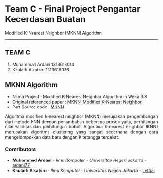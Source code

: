 # Team C - Final Project Pengantar Kecerdasan Buatan
Modified K-Nearest Neighbor (MKNN) Algorithm
- - - -

## TEAM C ##

  1. Muhammad Ardani 1313618014
  2. Khulaifi Alkatsiri 1313618036

## MKNN Algorithm ##
* Nama Project : Modified K-Nearest Neighbor Algorithm in Weka 3.8
* Original referenced paper : [MKNN: Modified K-Nearest Neighbor](root/MKNN)
* Part Source code : [MKNN]()

<p align="justify">
      Algoritma modified k-nearest neighbor (MKNN) merupakan pengembangan dari metode KNN dengan penambahan beberapa proses yaitu, perhitungan nilai validitas dan perhitungan bobot. Algoritma k-nearest neighbor (KNN) merupakan algoritma clustering yang sangat sederhana dengan cara mengelompokkan data baru dengan K tetangga terdekat. 
</p>

### Contributors ###

* **Muhammad Ardani** - *Ilmu Komputer - Universitas Negeri Jakarta* - [ardani77](https://github.com/ardani77)
* **Khulaifi Alkatsiri** - *Ilmu Komputer - Universitas Negeri Jakarta* - [Leffial](https://github.com/Leffial)